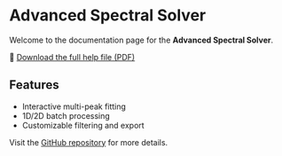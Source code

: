 # Advanced Spectral Solver

Welcome to the documentation page for the **Advanced Spectral Solver**.

📄 [Download the full help file (PDF)](help.pdf)

## Features
- Interactive multi-peak fitting
- 1D/2D batch processing
- Customizable filtering and export

Visit the [GitHub repository](https://github.com/mjindra95/AdvancedSpectralSolver) for more details.
